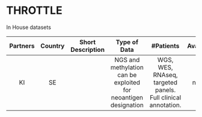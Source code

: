 # THROTTLE

In House datasets

| Partners       | Country | Short Description | Type of Data   | #Patients      | Availability   |
|      :---:     |  :---:  |      :---:       |      :---:     |      :---:     |      :---:     |
|KI              | SE | |NGS and methylation can be exploited for neoantigen designation    | WGS, WES, RNAseq, targeted panels. Full clinical annotation. | n > 100 | In House |
